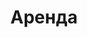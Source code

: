 ---
title: "Аренда"
endpoint: "/api/rent"
featured_image: "/images/rules-banner-top.jpg"
pageclass: "inner page-rent loading"
---